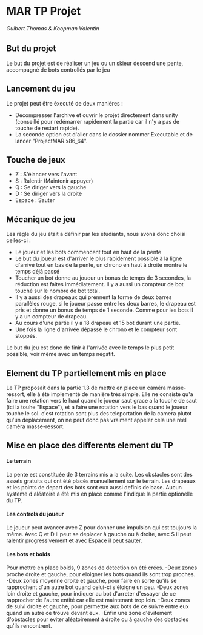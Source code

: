 # MAR TP Projet
###### Guibert Thomas & Koopman Valentin
## But du projet
Le but du projet est de réaliser un jeu ou un skieur descend une pente, accompagné de bots controllés par le jeu

## Lancement du jeu

Le projet peut être éxecuté de deux manières :

- Décompresser l'archive et ouvrir le projet directement dans unity (conseillé pour redémarrer rapidement la partie car il n'y a pas de touche de restart rapide).
- La seconde option est d'aller dans le dossier nommer Executable et de lancer "ProjectMAR.x86_64".

## Touche de jeux

- Z : S'élancer vers l'avant
- S : Ralentir (Maintenir appuyer)
- Q : Se diriger vers la gauche
- D : Se diriger vers la droite
- Espace : Sauter

## Mécanique de jeu
Les règle du jeu était a définir par les étudiants, nous avons donc choisi celles-ci :
- Le joueur et les bots commencent tout en haut de la pente
- Le but du joueur est d'arriver le plus rapidement possible à la ligne d'arrivé tout en bas de la pente, un chrono en haut à droite montre le temps déjâ passé
- Toucher un bot donne au joueur un bonus de temps de 3 secondes, la réduction est faites immédiatement. Il y a aussi un compteur de bot touché sur le nombre de bot total.
- Il y a aussi des drapeaux qui prennent la forme de deux barres parallèles rouge, si le joueur passe entre les deux barres, le drapeau est pris et donne un bonus de temps de 1 seconde. Comme pour les bots il y a un compteur de drapeau.
- Au cours d'une partie il y a 18 drapeau et 15 bot durant une partie.
- Une fois la ligne d'arrivée dépassé le chrono et le compteur sont stoppés.

Le but du jeu est donc de finir à l'arrivée avec le temps le plus petit possible, voir même avec un temps négatif.

## Element du TP partiellement mis en place
Le TP proposait dans la partie 1.3 de mettre en place un caméra masse-ressort, elle à été implementé de manière très simple. Elle ne consiste qu'a faire une retation vers le haut quand le joueur saut grace a la touche de saut (ici la touhe "Espace"), et a faire une rotation vers le bas quand le joueur touche le sol. c'est rotation sont plus des teleportation de la camera plutot qu'un deplacement, on ne peut donc pas vraiment appeler cela une réel caméra masse-ressort.
## Mise en place des differents element du TP
#### Le terrain
La pente est constituée de 3 terrains mis a la suite. Les obstacles sont des assets gratuits qui ont été placés manuellement sur le terrain. Les drapeaux et les points de depart des bots sont eux aussi definis de base. Aucun système d'aléatoire à été mis en place comme l'indique la partie optionelle du TP.
#### Les controls du joueur
Le joueur peut avancer avec Z pour donner une impulsion qui est toujours la même. Avec Q et D il peut se deplacer à gauche ou à droite, avec S il peut ralentir progressivement et avec Espace il peut sauter.
#### Les bots et boids
Pour mettre en place boids, 9 zones de detection on été crées.
-Deux zones proche droite et gauche, pour eloigner les bots quand ils sont trop proches.
-Deux zones moyenne droite et gauche, pour faire en sorte qu'ils se rapprochent d'un autre bot quand celui-ci s'éloigne un peu.
-Deux zones loin droite et gauche, pour indiquer au bot d'arreter d'essayer de ce rapprocher de l'autre entité car elle est maintenant trop loin.
-Deux zones de suivi droite et gauche, pour permettre aux bots de ce suivre entre eux quand un autre ce trouve devant eux.
-Enfin une zone d'évitement d'obstacles pour eviter aléatoirement à droite ou à gauche des obstacles qu'ils rencontrent.

